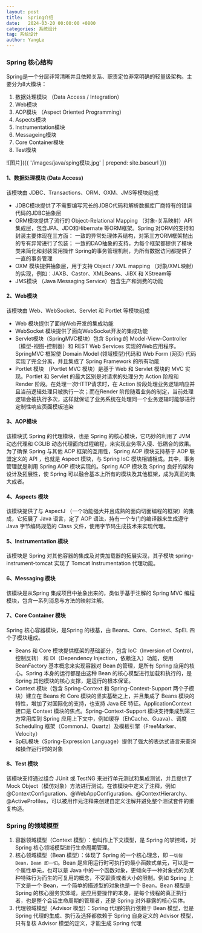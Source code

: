```yaml
---
layout: post
title:  Spring介绍
date:   2024-03-20 00:00:00 +0800
categories: 系统设计
tag: 系统设计
author: YangLe
---
```




### Spring 核心结构

Spring是一个分层非常清晰并且依赖关系、职责定位非常明确的轻量级架构。主要分为8大模块：

1. 数据处理模块 （Data Access / Integration）
2. Web模块
3. AOP模块 （Aspect Oriented Programming）
4. Aspects模块
5. Instrumentation模块
6. Messageing模块
7. Core Container模块
8. Test模块

![图片]({{ '/images/java/sping模块.jpg' | prepend: site.baseurl }})

#### 1、数据处理模块 (Data Access)

该模块由 JDBC、Transactions、ORM、OXM、JMS等模块组成

- JDBC模块提供了不需要编写冗长的JDBC代码和解析数据库厂商特有的错误代码的JDBC抽象层
- ORM模块提供了流行的 Object-Relational Mapping （对象-关系映射）API集成层，包含JPA、JDO和Hibernate 等ORM框架。Spring 对ORM的支持和封装主要体现在三方面：
  一致的异常处理体系结构，对第三方ORM框架抛出的专有异常进行了包装；
  一致的DAO抽象的支持，为每个框架都提供了模块类来简化和封装常用操作
  Spring的事务管理机制，为所有数据访问都提供了一直的事务管理
- OXM 模块提供抽象层，用于支持 Object / XML mapping （对象/XML映射）的实现，例如：JAXB、Castor、XMLBeans、JiBX 和 XStream等
- JMS模块 （Java Messaging Service）包含生产和消费的功能

#### 2、Web模块

该模块由 Web、WebSocket、Servlet 和 Portlet 等模块组成

- Web 模块提供了面向Web开发的集成功能
- WebSocket 模块提供了面向WebSocket开发的集成功能
- Servlet模块（SpringMVC模块）包含 Spring 的 Model-View-Controller （模型-视图-控制器）和 REST Web Services 实现的Web应用程序。SpringMVC 框架使 Domain Model (领域模型)代码和 Web Form (网页) 代码实现了完全分离，并且集成了 Spring Framework 的所有功能
- Portlet 模块 （Portlet MVC 模块）是基于 Web 和 Servlet 模块的 MVC 实现。Portlet 和 Servlet 的最大区别是对请求的处理分为 Action 阶段和 Render 阶段。在处理一次HTTP请求时，在 Action 阶段处理业务逻辑响应并且当前逻辑处理只被执行一次；而在Render 阶段随着业务的制定，当前处理逻辑会被执行多次，这样就保证了业务系统在处理同一个业务逻辑时能够进行定制性响应页面模板渲染

#### 3、AOP模块

该模块式 Spring 的代理模块，也是 Spring 的核心模块，它巧妙的利用了 JVM 动态代理和 CGLIB 动态代理面向过程编程，来实现业务零入侵、低耦合的效果。为了确保 Spring 与其他 AOP 框架的互用性，Spring AOP 模块支持基于 AOP 联盟定义的 API ，也就是 Aspect 模块，与 Spring IoC 模块相辅相成。其中，事务管理就是利用 Spring AOP 模块实现的。Spring AOP 模块及 Spring 良好的架构设计及拓展性，使 Spring 可以融合基本上所有的模块及其他框架，成为真正的集大成者。

#### 4、Aspects 模块

该模块提供了与 AspectJ （一个功能强大并且成熟的面向切面编程的框架）的集成，它拓展了 Java 语言，定了 AOP 语法，持有一个专门的编译器来生成遵守 Java 字节编码规范的 Class 文件，使用字节码生成技术来实现代理。

#### 5、Instrumentation 模块

该模块是 Spring 对其他容器的集成及对类加载器的拓展实现，其子模块 spring-instrument-tomcat 实现了 Tomcat Instrumentation 代理功能。

#### 6、Messaging 模块

该模块是从Spring 集成项目中抽象出来的，类似于基于注解的 Spring MVC 编程模块，包含一系列消息与方法的映射注解。

#### 7、Core Container 模块

Spring 核心容器模块，是Spring 的根基，由 Beans、Core、Context、SpEL 四个子模块组成。

- Beans 和 Core 模块提供框架的基础部分，包含 IoC（Inversion of Control，控制反转） 和 DI（Dependency Injection，依赖注入）功能，使用 BeanFactory 基本概念来实现容器对 Bean 的管理，是所有 Spring 应用的核心。Spring 本身的运行都是由这种 Bean 的核心模型进行加载和执行的，是 Spring 其他模块的核心支撑，是运行的根本保证。
- Context 模块（包含 Spring-Context 和 Spring-Context-Support 两个子模块）建立在 Beans 和 Core 模块的坚实基础之上，并且集成了 Beans 模块的特性，增加了对国际化的支持，也支持 Java EE 特征。ApplicationContext 接口是 Context 模块的焦点。Spring-Context-Support 模块支持集成到第三方常用库到 Spring 应用上下文中，例如缓存（EhCache、Guava）、调度 Scheduling 框架（CommonJ、Quartz）及模板引擎（FreeMarker、Velocity）
- SpEL模块（Spring-Expression Language）提供了强大的表达式语言来查询和操作运行时的对象

#### 8、Test 模块

该模块支持通过组合 JUnit 或 TestNG 来进行单元测试和集成测试，并且提供了 Mock Object（模仿对象）方法进行测试。在该模块中定义了注释，例如 @ContextConfiguration、@WebAppConfiguration、@ContextHierarchy、@ActiveProfiles，可以被用作元注释来创建自定义注解并避免整个测试套件的重复构造。

### Spring 的领域模型

1. 容器领域模型（Context 模型）：也叫作上下文模型，是 Spring 的掌控域，对 Spring 核心领域模型进行生命周期管理。
2. 核心领域模型（Bean 模型）：体现了 Spring 的一个核心理念，即 `一切皆 Bean，Bean 即一切`。Bean 是应用运行时可执行的最小函数式单元，可以是一个属性单元，也可以是 Java 中的一个函数对象，更倾向于一种对象式的为某种特殊行为而生的可复用的概念，不受职责或者大小的限制。例如 Spring 上下文是一个 Bean，一个简单的描述型的对象也是一个 Bean。Bean 模型是 Spring 的核心服务实体域，是应用要操作的本身，是每个线程的真正执行者，也是整个会话生命周期的管理者，还是 Spring 对外暴露的核心实体。
3. 代理领域模型（Advisor 模型）：Spring 代理的执行依赖于 Bean 模型，但是 Spring 代理的生成、执行及选择都依赖于 Spring 自身定义的 Advisor 模型，只有复核 Advisor 模型的定义，才能生成 Spring 代理